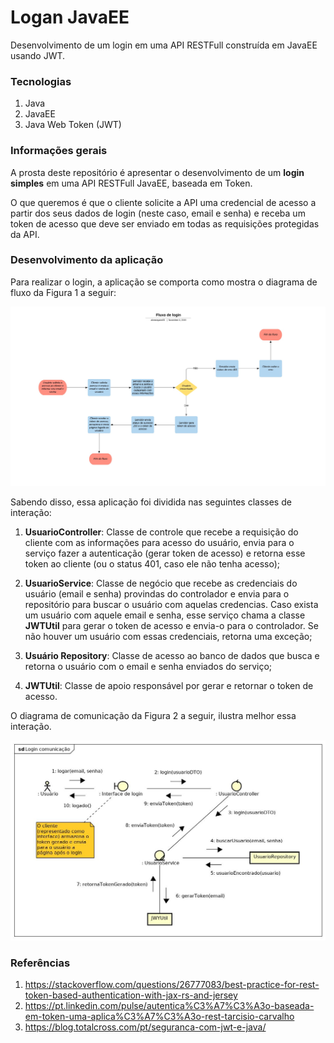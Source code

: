 # Logan JavaEE
Desenvolvimento de um login em uma API RESTFull construída em JavaEE usando JWT.

### Tecnologias
1. Java
2. JavaEE
3. Java Web Token (JWT)

### Informações gerais
A prosta deste repositório é apresentar o desenvolvimento de um **login simples** em uma API RESTFull JavaEE, baseada em Token.

O que queremos é que o cliente solicite a API uma credencial de acesso a partir dos seus dados de login (neste caso, email e senha) e receba um token de acesso que deve ser enviado em todas as requisições protegidas da API.

### Desenvolvimento da aplicação
Para realizar o login, a aplicação se comporta como mostra o diagrama de fluxo da Figura 1 a seguir:

![Fluxo de login](images/fluxo_login.jpg)

Sabendo disso, essa aplicação foi dividida nas seguintes classes de interação: 

1. **UsuarioController**: Classe de controle que recebe a requisição do cliente com as informações para acesso do usuário, envia para o serviço fazer a autenticação (gerar token de acesso) e retorna esse token ao cliente (ou o status 401, caso ele não tenha acesso); 

2. **UsuarioService**: Classe de negócio que recebe as credenciais do usuário (email e senha) provindas do controlador e envia para o repositório para buscar o usuário com aquelas credencias. Caso exista um usuário com aquele email e senha, esse serviço chama a classe **JWTUtil** para gerar o token de acesso e envia-o para o controlador. Se não houver um usuário com essas credenciais, retorna uma exceção;

3. **Usuário Repository**: Classe de acesso ao banco de dados que busca e retorna o usuário com o email e senha enviados do serviço;

4. **JWTUtil**: Classe de apoio responsável por gerar e retornar o token de acesso.

O diagrama de comunicação da Figura 2 a seguir, ilustra melhor essa interação.

![Comunicação para login](images/comunicacao_login.jpg)

### Referências
1. https://stackoverflow.com/questions/26777083/best-practice-for-rest-token-based-authentication-with-jax-rs-and-jersey
2. https://pt.linkedin.com/pulse/autentica%C3%A7%C3%A3o-baseada-em-token-uma-aplica%C3%A7%C3%A3o-rest-tarcisio-carvalho
3. https://blog.totalcross.com/pt/seguranca-com-jwt-e-java/

